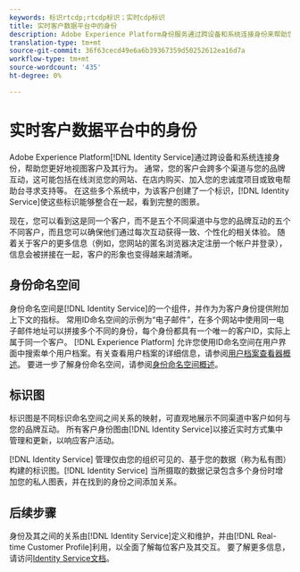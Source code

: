 ```yaml
---
keywords: 标识rtcdp;rtcdp标识；实时cdp标识
title: 实时客户数据平台中的身份
description: Adobe Experience Platform身份服务通过跨设备和系统连接身份来帮助您更好地视图客户及其行为。
translation-type: tm+mt
source-git-commit: 36f63cecd49e6a6b39367359d50252612ea16d7a
workflow-type: tm+mt
source-wordcount: '435'
ht-degree: 0%

---
```



# 实时客户数据平台中的身份

Adobe Experience Platform[!DNL Identity Service]通过跨设备和系统连接身份，帮助您更好地视图客户及其行为。 通常，您的客户会跨多个渠道与您的品牌互动，这可能包括在线浏览您的网站、在店内购买、加入您的忠诚度项目或致电帮助台寻求支持等。 在这些多个系统中，为该客户创建了一个标识，[!DNL Identity Service]使这些标识能够整合在一起，看到完整的图景。

现在，您可以看到这是同一个客户，而不是五个不同渠道中与您的品牌互动的五个不同客户，而且您可以确保他们通过每次互动获得一致、个性化的相关体验。 随着关于客户的更多信息（例如，您网站的匿名浏览器决定注册一个帐户并登录），信息会被拼接在一起，客户的形象也变得越来越清晰。

## 身份命名空间

身份命名空间是[!DNL Identity Service]的一个组件，并作为为客户身份提供附加上下文的指标。 常用ID命名空间的示例为“电子邮件”，在多个网站中使用同一电子邮件地址可以拼接多个不同的身份，每个身份都具有一个唯一的客户ID，实际上属于同一个客户。 [!DNL Experience Platform] 允许您使用ID命名空间在用户界面中搜索单个用户档案。有关查看用户档案的详细信息，请参阅[用户档案查看器概述](/help/rtcdp/profile/profile-viewer.md)。 要进一步了解身份命名空间，请参阅[身份命名空间概述](../../identity-service/namespaces.md)。

## 标识图

标识图是不同标识命名空间之间关系的映射，可直观地展示不同渠道中客户如何与您的品牌互动。 所有客户身份图由[!DNL Identity Service]以接近实时方式集中管理和更新，以响应客户活动。

[!DNL Identity Service] 管理仅由您的组织可见的、基于您的数据（称为私有图）构建的标识图。[!DNL Identity Service] 当所摄取的数据记录包含多个身份时增加您的私人图表，并在找到的身份之间添加关系。

## 后续步骤

身份及其之间的关系由[!DNL Identity Service]定义和维护，并由[!DNL Real-time Customer Profile]利用，以全面了解每位客户及其交互。 要了解更多信息，请访问[Identity Service文档](../../identity-service/home.md)。